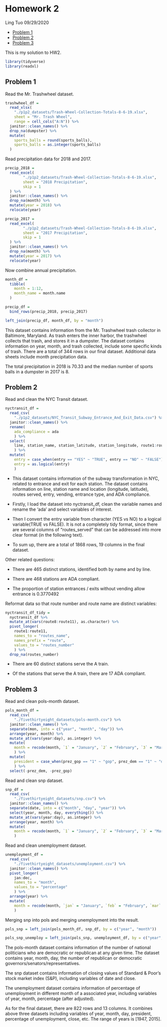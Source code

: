 Homework 2
================
Ling Tuo
09/29/2020

  - [Problem 1](#problem-1)
  - [Problem 2](#problem-2)
  - [Problem 3](#problem-3)

This is my solution to HW2.

``` r
library(tidyverse)
library(readxl)
```

## Problem 1

Read the Mr. Trashwheel dataset.

``` r
trashwheel_df = 
  read_xlsx(
    "./p1p2_datasets/Trash-Wheel-Collection-Totals-8-6-19.xlsx",
    sheet = "Mr. Trash Wheel",
    range = cell_cols("A:N")) %>% 
  janitor::clean_names() %>% 
  drop_na(dumpster) %>% 
  mutate(
    sports_balls = round(sports_balls),
    sports_balls = as.integer(sports_balls)
  )
```

Read precipitation data for 2018 and 2017.

``` r
precip_2018 = 
  read_excel(
        "./p1p2_datasets/Trash-Wheel-Collection-Totals-8-6-19.xlsx",
        sheet = "2018 Precipitation",
        skip = 1
  ) %>% 
  janitor::clean_names() %>% 
  drop_na(month) %>% 
  mutate(year = 2018) %>% 
  relocate(year)

precip_2017 = 
  read_excel(
        "./p1p2_datasets/Trash-Wheel-Collection-Totals-8-6-19.xlsx",
        sheet = "2017 Precipitation",
        skip = 1
  ) %>% 
  janitor::clean_names() %>% 
  drop_na(month) %>% 
  mutate(year = 2017) %>% 
  relocate(year)
```

Now combine annual precipitation.

``` r
month_df = 
  tibble(
    month = 1:12,
    month_name = month.name
  )

precip_df = 
  bind_rows(precip_2018, precip_2017) 

left_join(precip_df, month_df, by = "month")
```

This dataset contains information from the Mr. Trashwheel trash
collector in Baltimore, Maryland. As trash enters the inner harbor, the
trashwheel collects that trash, and stores it in a dumpster. The dataset
contains information on year, month, and trash collected, include some
specific kinds of trash. There are a total of 344 rows in our final
dataset. Additional data sheets include month precipitation data.

The total precipitation in 2018 is 70.33 and the median number of sports
balls in a dumpster in 2017 is 8.

## Problem 2

Read and clean the NYC Transit dataset.

``` r
nyctransit_df = 
  read_csv(
    "./p1p2_datasets/NYC_Transit_Subway_Entrance_And_Exit_Data.csv") %>% 
  janitor::clean_names() %>% 
  rename(
    ada_compliance = ada
    ) %>% 
  select(
    line, station_name, station_latitude, station_longitude, route1:route11, entry, vending, entrance_type, ada_compliance
    ) %>% 
  mutate(
    entry = case_when(entry == "YES" ~ "TRUE", entry == "NO" ~ "FALSE"), 
    entry = as.logical(entry)
    )
```

  - This dataset contains information of the subway transformation in
    NYC, related to entrance and exit for each station. The dataset
    contains information on line, station name and location (longitude,
    latitude), routes served, entry, vending, entrance type, and ADA
    compliance.

  - Firstly, I load the dataset into nyctransit\_df, clean the variable
    names and rename the ‘ada’ and select variables of interest.

  - Then I convert the entry variable from character (YES vs NO) to a
    logical variable(TRUE vs FALSE). It is not a completely tidy format,
    since there are several columns of “routes\_served” that can be
    addressed into more clear format (in the following text).

  - To sum up, there are a total of 1868 rows, 19 columns in the final
    dataset.

Other related questions:

  - There are 465 distinct stations, identified both by name and by
    line.

  - There are 468 stations are ADA compliant.

  - The proportion of station entrances / exits without vending allow
    entrance is 0.3770492

Reformat data so that route number and route name are distinct
variables:

``` r
nyctransit_df_tidy = 
  nyctransit_df %>% 
  mutate_at(vars(route8:route11), as.character) %>% 
  pivot_longer(
    route1:route11,
    names_to = "routes_name",
    names_prefix = "route",
    values_to = "routes_number"
    ) %>% 
  drop_na(routes_number) 
```

  - There are 60 distinct stations serve the A train.

  - Of the stations that serve the A train, there are 17 ADA compliant.

## Problem 3

Read and clean pols-month dataset.

``` r
pols_month_df = 
  read_csv(
    "./fivethirtyeight_datasets/pols-month.csv") %>% 
  janitor::clean_names() %>% 
  separate(mon, into = c("year", "month", "day")) %>% 
  arrange(year, month) %>% 
  mutate_at(vars(year:day), as.integer) %>% 
  mutate(
    month = recode(month, `1` = "January", `2` = "February", `3` = "March", `4` = "April", `5` = "May", `6` = "June", `7` = "July", `8` = "August", `9` = "September", `10` = "October", `11` = "November", `12` = "December")
    ) %>% 
  mutate(
    president = case_when(prez_gop == "1" ~ "gop", prez_dem == "1" ~ "dem")
    ) %>% 
  select(-prez_dem, -prez_gop)
```

Read and clean snp dataset.

``` r
snp_df = 
  read_csv(
    "./fivethirtyeight_datasets/snp.csv") %>% 
  janitor::clean_names() %>% 
  separate(date, into = c("month", "day", "year")) %>% 
  select(year, month, day, everything()) %>% 
  mutate_at(vars(year:day), as.integer) %>% 
  arrange(year, month) %>%
  mutate(
    month = recode(month, `1` = "January", `2` = "February", `3` = "March", `4` = "April", `5` = "May", `6` = "June", `7` = "July", `8` = "August", `9` = "September", `10` = "October", `11` = "November", `12` = "December")
    ) 
```

Read and clean unemployment dataset.

``` r
unemployment_df = 
  read_csv(
    "./fivethirtyeight_datasets/unemployment.csv") %>% 
  janitor::clean_names() %>% 
  pivot_longer(
    jan:dec,
    names_to = "month",
    values_to = "percentage"
    ) %>% 
  arrange(year) %>%
  mutate(
    month = recode(month, `jan` = "January", `feb` = "February", `mar` = "March", `apr` = "April", `may` = "May", `jun` = "June", `jul` = "July", `aug` = "August", `sep` = "September", `oct` = "October", `nov` = "November", `dec` = "December")
    ) 
```

Merging snp into pols and merging unemployment into the result.

``` r
pols_snp = left_join(pols_month_df, snp_df, by = c("year", "month"))

pols_snp_unemploy = left_join(pols_snp, unemployment_df, by = c("year", "month"))
```

The pols-month dataset contains information of the number of national
politicians who are democratic or republican at any given time. The
dataset contains year, month, day, the number of republican or
democratic governors/senators/representatives.

The snp dataset contains information of closing values of Standard &
Poor’s stock market index (S\&P), including variables of date and close.

The unemployment dataset contains information of percentage of
unemployment in different month of a associated year, including
variables of year, month, percentage (after adjusted).

As for the final dataset, there are 822 rows and 13 columns. It combines
above three datasets including variables of year, month, day, president,
percentage of unemployment, close, etc. The range of years is \[1947,
2015\].
